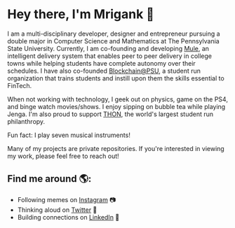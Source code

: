 # Hey there, I'm Mrigank 👋

I am a multi-disciplinary developer, designer and entrepreneur pursuing a double major in Computer Science and Mathematics at The Pennsylvania State University. Currently, I am co-founding and developing <a href="https://www.themuleapp.com">Mule</a>, an intelligent delivery system that enables peer to peer delivery in college towns while helping students have complete autonomy over their schedules. I have also co-founded <a href="https://www.blockchainpsu">Blockchain@PSU</a>, a student run organization that trains students and instill upon them the skills essential to FinTech. 

When not working with technology, I geek out on physics, game on the PS4, and binge watch movies/shows. I enjoy sipping on bubble tea while playing Jenga. I'm also proud to support <a href="https://www.thon.org">THON</a>, the world's largest student run philanthropy.

Fun fact: I play seven musical instruments!

Many of my projects are private repositories. If you're interested in viewing my work, please feel free to reach out!
## Find me around 🌎:
- Following memes on <a href="https://www.instagram.com/mrigankdoshy/">Instagram</a> :camera:
- Thinking aloud on <a href="https://twitter.com/mrigankdoshy"> Twitter</a> :thought_balloon:
- Building connections on <a href="https://www.linkedin.com/in/mrigankdoshy/">LinkedIn</a> 💼
